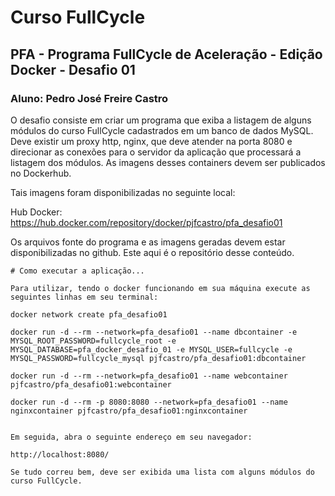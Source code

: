 #  Curso FullCycle
##  PFA - Programa FullCycle de Aceleração - Edição Docker - Desafio 01
### Aluno: Pedro José Freire Castro

O desafio consiste em criar um programa que exiba a listagem de alguns módulos do curso FullCycle cadastrados em um banco de dados MySQL. Deve existir um proxy http, nginx, que deve atender na porta 8080 e direcionar as conexões para o servidor da aplicação que processará a listagem dos módulos. As imagens desses containers devem ser publicados no Dockerhub. 

Tais imagens foram disponibilizadas no seguinte local:

Hub Docker: https://hub.docker.com/repository/docker/pjfcastro/pfa_desafio01

Os arquivos fonte do programa e as imagens geradas devem estar disponibilizadas no github. Este aqui é o repositório desse conteúdo.



```
# Como executar a aplicação...

Para utilizar, tendo o docker funcionando em sua máquina execute as seguintes linhas em seu terminal:

docker network create pfa_desafio01

docker run -d --rm --network=pfa_desafio01 --name dbcontainer -e MYSQL_ROOT_PASSWORD=fullcycle_root -e MYSQL_DATABASE=pfa_docker_desafio_01 -e MYSQL_USER=fullcycle -e MYSQL_PASSWORD=fullcycle_mysql pjfcastro/pfa_desafio01:dbcontainer

docker run -d --rm --network=pfa_desafio01 --name webcontainer pjfcastro/pfa_desafio01:webcontainer

docker run -d --rm -p 8080:8080 --network=pfa_desafio01 --name nginxcontainer pjfcastro/pfa_desafio01:nginxcontainer


Em seguida, abra o seguinte endereço em seu navegador:

http://localhost:8080/

Se tudo correu bem, deve ser exibida uma lista com alguns módulos do curso FullCycle.

```